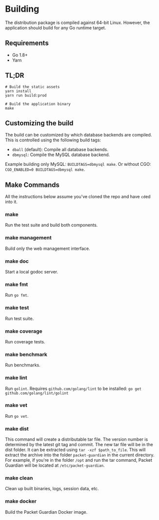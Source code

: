 # Building

The distribution package is compiled against 64-bit Linux. However, the application should build for any Go runtime target.

## Requirements

- Go 1.8+
- Yarn

## TL;DR

```shell
# Build the static assets
yarn install
yarn run build:prod

# Build the application binary
make
```

## Customizing the build

The build can be customized by which database backends are compiled. This is controlled using the following build tags:

- `dball` (default): Compile all database backends.
- `dbmysql`: Compile the MySQL database backend.

Example building only MySQL: `BUILDTAGS=dbmysql make`. Or without CGO: `CGO_ENABLED=0 BUILDTAGS=dbmysql make`.

## Make Commands

All the instructions below assume you've cloned the repo and have `cd`ed into it.

### make

Run the test suite and build both components.

### make management

Build only the web management interface.

### make doc

Start a local godoc server.

### make fmt

Run `go fmt`.

### make test

Run test suite.

### make coverage

Run coverage tests.

### make benchmark

Run benchmarks.

### make lint

Run `golint`. Requires `github.com/golang/lint` to be installed: `go get github.com/golang/lint/golint`

### make vet

Run `go vet`.

### make dist

This command will create a distributable tar file. The version number is determined by the latest git tag and commit. The new tar file will be in the dist folder. It can be extracted using `tar -xzf $path_to_file`. This will extract the archive into the folder `packet-guardian` in the current directory. For example, if you're in the folder `/opt` and run the tar command, Packet Guardian will be located at `/etc/packet-guardian`.

### make clean

Clean up built binaries, logs, session data, etc.

### make docker

Build the Packet Guardian Docker image.
